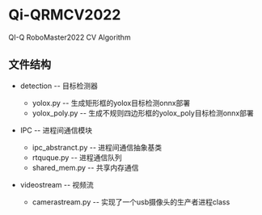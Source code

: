 # Qi-QRMCV2022
QI-Q RoboMaster2022 CV Algorithm

## 文件结构
- detection -- 目标检测器  
    - yolox.py      -- 生成矩形框的yolox目标检测onnx部署  
    - yolox_poly.py -- 生成不规则四边形框的yolox_poly目标检测onnx部署  


- IPC -- 进程间通信模块  
    - ipc_abstranct.py -- 进程间通信抽象基类  
    - rtquque.py       -- 进程通信队列  
    - shared_mem.py    -- 共享内存通信  


- videostream -- 视频流  
    - camerastream.py  -- 实现了一个usb摄像头的生产者进程class  

